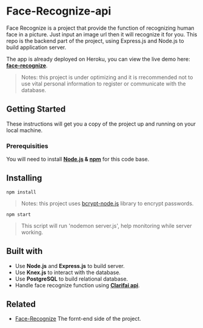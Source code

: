 # Face-Recognize-api

Face Recognize is a project that provide the function of recognizing human face in a picture. Just input an image url then it will recognize it for you. This repo is the backend part of the project, using Express.js and Node.js to build application server.

The app is already deployed on Heroku, you can view the live demo here: **[face-recognize](https://face-recognize.herokuapp.com)**.
> Notes: this project is under optimizing and it is rrecommended not to use vital personal information to register or communicate with the database.

## Getting Started

These instructions will get you a copy of the project up and running on your local machine.

### Prerequisities

You will need to install **[Node.js](https://nodejs.org/en/) & [npm](https://www.npmjs.com/)** for this code base.

## Installing

```
npm install
```
> Notes: this project uses [bcrypt-node.js](https://www.npmjs.com/package/bcrypt-nodejs) library to encrypt passwords.

```
npm start
```
> This script will run 'nodemon server.js', help monitoring while server working.

## Built with

- Use **Node.js** and **Express.js** to build server.
- Use **Knex.js** to interact with the database.
- Use **PostgreSQL** to build relational database.
- Handle face recognize function using **[Clarifai api](https://www.clarifai.com/)**.

## Related

- [Face-Recognize](https://github.com/chinyun/Face-Recognize)
The fornt-end side of the project.
